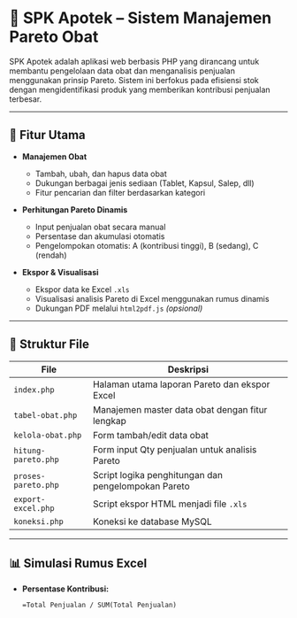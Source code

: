 # 📘 SPK Apotek – Sistem Manajemen Pareto Obat

SPK Apotek adalah aplikasi web berbasis PHP yang dirancang untuk membantu pengelolaan data obat dan menganalisis penjualan menggunakan prinsip Pareto. Sistem ini berfokus pada efisiensi stok dengan mengidentifikasi produk yang memberikan kontribusi penjualan terbesar.

---

## 🚀 Fitur Utama

- **Manajemen Obat**
  - Tambah, ubah, dan hapus data obat
  - Dukungan berbagai jenis sediaan (Tablet, Kapsul, Salep, dll)
  - Fitur pencarian dan filter berdasarkan kategori

- **Perhitungan Pareto Dinamis**
  - Input penjualan obat secara manual
  - Persentase dan akumulasi otomatis
  - Pengelompokan otomatis: A (kontribusi tinggi), B (sedang), C (rendah)

- **Ekspor & Visualisasi**
  - Ekspor data ke Excel `.xls`
  - Visualisasi analisis Pareto di Excel menggunakan rumus dinamis
  - Dukungan PDF melalui `html2pdf.js` *(opsional)*

---

## 📂 Struktur File

| File                | Deskripsi                                              |
|---------------------|--------------------------------------------------------|
| `index.php`         | Halaman utama laporan Pareto dan ekspor Excel          |
| `tabel-obat.php`    | Manajemen master data obat dengan fitur lengkap        |
| `kelola-obat.php`   | Form tambah/edit data obat                             |
| `hitung-pareto.php` | Form input Qty penjualan untuk analisis Pareto         |
| `proses-pareto.php` | Script logika penghitungan dan pengelompokan Pareto    |
| `export-excel.php`  | Script ekspor HTML menjadi file `.xls`                 |
| `koneksi.php`       | Koneksi ke database MySQL                              |

---

## 📊 Simulasi Rumus Excel

- **Persentase Kontribusi:**
  ```excel
  =Total Penjualan / SUM(Total Penjualan)